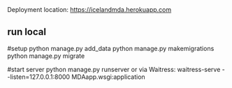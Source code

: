 ##
Deployment location:  https://icelandmda.herokuapp.com


## run local 
#setup
python manage.py add_data
python manage.py makemigrations
python manage.py migrate

#start server
python manage.py runserver
or via Waitress:
waitress-serve --listen=127.0.0.1:8000 MDAapp.wsgi:application
